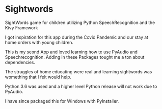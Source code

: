 # Sightwords
SightWords game for children utilizing Python SpeechRecognition and the Kivy Framework

I got inspiration for this app during the Covid Pandemic and our stay at home orders with young children.

This is my seond App and loved learning how to use PyAudio and Speechrecognition.  Adding in these Packages tought me a ton about dependencies.

The struggles of home educating were real and learning sightwords was womething that I felt would help.

Python 3.6 was used and a higher level Python release will not work due to PyAudio.

I have since packaged this for Windows with PyInstaller.

